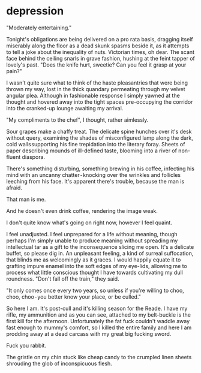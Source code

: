 # depression

"Moderately entertaining."

Tonight's obligations are being delivered on a pro rata basis, dragging itself miserably along the floor as a dead skunk spasms beside it, as it attempts to tell a joke about the inequality of nuts. Victorian times, oh dear. The scant face behind the ceiling snarls in grave fashion, hushing at the feint tapper of lovely's past. "Does the knife hurt, sweetie? Can you feel it grasp at your pain?"

I wasn't quite sure what to think of the haste pleasantries that were being thrown my way, lost in the thick quandary permeating through my velvet angular plea. Although in fashionable response I simply yawned at the thought and hovered away into the tight spaces pre-occupying the corridor into the cranked-up lounge awaiting my arrival.

"My compliments to the chef", I thought, rather aimlessly.

Sour grapes make a chaffy treat. The delicate spine hunches over it's desk without query, examining the shades of misconfigured lamp along the dark, cold walls supporting his fine trepidation into the literary foray. Sheets of paper describing mounds of ill-defined taste, blooming into a river of non-fluent diaspora. 

There's something disturbing, something brewing in his coffee, infecting his mind with an uncanny chatter - knocking over the wrinkles and follicles leeching from his face. It's apparent there's trouble, because the man is afraid. 

That man is me. 

And he doesn't even drink coffee, rendering the image weak.

I don't quite know what's going on right now, however I feel quaint.

I feel unadjusted. I feel unprepared for a life without meaning, though perhaps I'm simply unable to produce meaning without spreading my intellectual tar as a gift to the inconsequence slicing me open. It's a delicate buffet, so please dig in. An unpleasant feeling, a kind of surreal suffocation, that blinds me as welcomingly as it graces. I would happily equate it to grafting impure enamel into the soft edges of my eye-lids, allowing me to process what little conscious thought I have towards cultivating my dull roundness.
"Don't fall off the train," they said. 

"It only comes once every two years, so unless if you're willing to choo, choo, choo - you better know your place, or be culled." 

So here I am. It's post-cull and it's killing season for the Reade. I have my rifle, my ammunition and as you can see, attached to my belt-buckle is the first kill for the afternoon. Unfortunately the fat fuck couldn't waddle away fast enough to mummy's comfort, so I killed the entire family and here I am prodding away at a dead carcass with my great big fucking sword. 

Fuck you rabbit.


The gristle on my chin stuck like cheap candy to the crumpled linen sheets shrouding the glob of inconspicuous flesh.